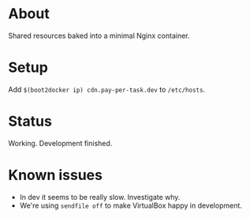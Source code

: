 # About

Shared resources baked into a minimal Nginx container.

# Setup

Add `$(boot2docker ip) cdn.pay-per-task.dev` to `/etc/hosts`.

# Status

Working. Development finished.

# Known issues

- In dev it seems to be really slow. Investigate why.
- We're using `sendfile off` to make VirtualBox happy in development.
